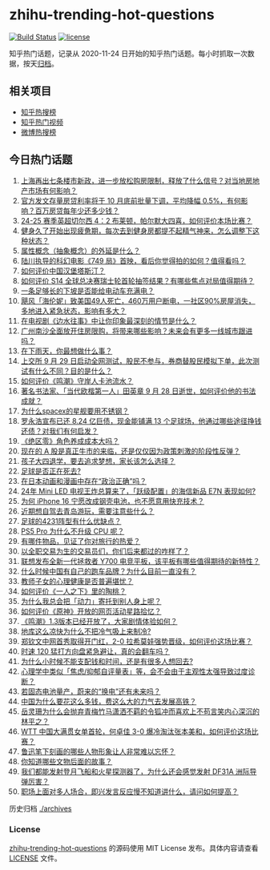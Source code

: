 # zhihu-trending-hot-questions

[![Build Status](https://github.com/justjavac/zhihu-trending-hot-questions/workflows/ci/badge.svg?branch=master)](https://github.com/justjavac/zhihu-trending-hot-questions/actions)
[![license](https://img.shields.io/github/license/justjavac/zhihu-trending-hot-questions)](https://github.com/justjavac/zhihu-trending-hot-questions/blob/master/LICENSE)

知乎热门话题，记录从 2020-11-24
日开始的知乎热门话题。每小时抓取一次数据，按天[归档](./archives)。

## 相关项目

- [知乎热搜榜](https://github.com/justjavac/zhihu-trending-top-search)
- [知乎热门视频](https://github.com/justjavac/zhihu-trending-hot-video)
- [微博热搜榜](https://github.com/justjavac/weibo-trending-hot-search)

## 今日热门话题

<!-- BEGIN -->
<!-- 最后更新时间 Mon Sep 30 2024 04:19:41 GMT+0800 (China Standard Time) -->

1. [上海再出七条楼市新政，进一步放松购房限制，释放了什么信号？对当地房地产市场有何影响？](https://www.zhihu.com/question/689470124)
1. [官方发文存量房贷利率将于 10 月底前批量下调，平均降幅 0.5%，有何影响？百万房贷每年少还多少钱？](https://www.zhihu.com/question/689366863)
1. [24-25 赛季英超切尔西 4：2 布莱顿，帕尔默大四喜，如何评价本场比赛？](https://www.zhihu.com/question/680120869)
1. [健身久了开始出现疲惫期，每次去到健身房都提不起精气神来，怎么调整下这种状态？](https://www.zhihu.com/question/667661892)
1. [属性概念（抽象概念）的外延是什么？](https://www.zhihu.com/question/667388132)
1. [陆川执导的科幻电影《749 局》首映，看后你觉得拍的如何？值得看吗？](https://www.zhihu.com/question/689079411)
1. [如何评价中国汉堡塔斯汀？](https://www.zhihu.com/question/614636954)
1. [如何评价 S14 全球总决赛瑞士轮首轮抽签结果？有哪些焦点对局值得期待？](https://www.zhihu.com/question/690717244)
1. [一条足够长的下坡是否能给电动车充满电？](https://www.zhihu.com/question/628293792)
1. [飓风「海伦妮」致美国49人死亡，460万用户断电，一社区90%房屋消失，多地进入紧急状态，影响有多大？](https://www.zhihu.com/question/680288984)
1. [在电视剧《边水往事》中让你印象最深刻的情节是什么？](https://www.zhihu.com/question/664432139)
1. [广州南沙全面放开住房限购，将带来哪些影响？未来会有更多一线城市跟进吗？](https://www.zhihu.com/question/673024136)
1. [在下雨天，你最想做什么事？](https://www.zhihu.com/question/679235841)
1. [上交所 9 月 29 日启动全网测试，股民不参与，券商替股民模拟下单，此次测试有什么不同？目的是什么？](https://www.zhihu.com/question/682461956)
1. [如何评价《鸣潮》守岸人卡池流水？](https://www.zhihu.com/question/685103490)
1. [著名书法家、「当代欧楷第一人」田英章 9 月 28 日逝世，如何评价他的书法成就？](https://www.zhihu.com/question/682215971)
1. [为什么spacex的星舰要用不锈钢？](https://www.zhihu.com/question/406813026)
1. [罗永浩宣布已还 8.24 亿巨债，现金能铺满 13 个足球场，他通过哪些途径挣钱还债？对我们有何启发？](https://www.zhihu.com/question/677043479)
1. [《绝区零》角色养成成本大吗？](https://www.zhihu.com/question/664552969)
1. [现在的 A 股是真正牛市的来临，还是仅仅因为政策刺激的阶段性反弹？](https://www.zhihu.com/question/679697244)
1. [孩子大四退学，要去追求梦想，家长该怎么选择？](https://www.zhihu.com/question/680242580)
1. [足球是否正在死去?](https://www.zhihu.com/question/621569065)
1. [在日本动画和漫画中存在“政治正确”吗？](https://www.zhihu.com/question/41117990)
1. [24年 Mini LED 电视王炸总算来了，「跃级配置」的海信新品 E7N 表现如何?](https://www.zhihu.com/question/684529917)
1. [为何 iPhone 16 宁愿改成钢壳电池，也不愿意用快充技术？](https://www.zhihu.com/question/667687176)
1. [近期想自驾去青岛游玩，需要注意些什么？](https://www.zhihu.com/question/666034831)
1. [足球的4231阵型有什么优缺点？](https://www.zhihu.com/question/343376432)
1. [PS5 Pro 为什么不升级 CPU 呢？](https://www.zhihu.com/question/667541816)
1. [有哪件物品，见证了你对旅行的热爱？](https://www.zhihu.com/question/666394131)
1. [以全职交易为生的交易员们，你们后来都过的咋样了？](https://www.zhihu.com/question/572525501)
1. [联想发布全新一代拯救者 Y700 电竞平板，该平板有哪些值得期待的新特性？](https://www.zhihu.com/question/668149025)
1. [什么时候中国有自己的跑车品牌？为什么目前一直没有？](https://www.zhihu.com/question/455232411)
1. [教师子女的心理健康是否普遍堪忧？](https://www.zhihu.com/question/664034662)
1. [如何评价《一人之下》里的陶桃？](https://www.zhihu.com/question/606200856)
1. [为什么我总会把「动力」寄托到别人身上呢？](https://www.zhihu.com/question/668235338)
1. [如何评价《原神》开放的网页活动星路拾忆？](https://www.zhihu.com/question/676986482)
1. [《鸣潮》1.3版本已经开放了，大家剧情体验如何？](https://www.zhihu.com/question/684020677)
1. [地库这么凉快为什么不把冷气吸上来制冷?](https://www.zhihu.com/question/612815164)
1. [郑钦文中网首秀取得开门红，2-0 拉希莫娃强势晋级，如何评价这场比赛？](https://www.zhihu.com/question/679311341)
1. [时速 120 猛打方向盘紧急避让，真的会翻车吗？](https://www.zhihu.com/question/663950525)
1. [为什么小时候不能支配钱和时间，还是有很多人想回去?](https://www.zhihu.com/question/640085678)
1. [心理学中类似「焦虑/抑郁自评量表」等，会不会由于主观性太强导致过度诊断？](https://www.zhihu.com/question/667945618)
1. [若固态电池量产，蔚来的“换电”还有未来吗？](https://www.zhihu.com/question/666257227)
1. [中国为什么要花这么多钱，费这么大的力气去发展高铁？](https://www.zhihu.com/question/21347929)
1. [岳灵珊为什么会抛弃青梅竹马潇洒不羁的令狐冲而喜欢上不苟言笑内心深沉的林平之？](https://www.zhihu.com/question/50539140)
1. [WTT 中国大满贯女单首轮，何卓佳 3-0 爆冷淘汰张本美和，如何评价这场比赛？](https://www.zhihu.com/question/683869468)
1. [鲁迅笔下刻画的哪些人物形象让人非常难以忘怀？](https://www.zhihu.com/question/668146382)
1. [你知道哪些文物后面的故事？](https://www.zhihu.com/question/267167362)
1. [我们都能发射登月飞船和火星探测器了，为什么还会感觉发射 DF31A 洲际导弹厉害？](https://www.zhihu.com/question/675672298)
1. [职场上面对多人场合，即兴发言反应慢不知道讲什么，请问如何提高？](https://www.zhihu.com/question/667663121)

<!-- END -->

历史归档 [./archives](./archives)

### License

[zhihu-trending-hot-questions](https://github.com/justjavac/zhihu-trending-hot-questions)
的源码使用 MIT License 发布。具体内容请查看 [LICENSE](./LICENSE) 文件。

